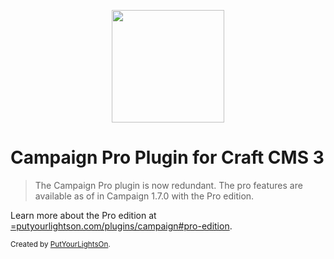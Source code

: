 <p align="center"><img width="180" src="https://putyourlightson.com/assets/logos/campaign.svg"></p>

# Campaign Pro Plugin for Craft CMS 3

> The Campaign Pro plugin is now redundant. The pro features are available as of in Campaign 1.7.0 with the Pro edition.

Learn more about the Pro edition at [=putyourlightson.com/plugins/campaign#pro-edition](https://putyourlightson.com/plugins/campaign#pro-edition).

<small>Created by [PutYourLightsOn](https://putyourlightson.com/).</small>
